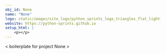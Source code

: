 ```yaml
---
obj_id: None
name: "None"
logo: static/images/site_logo/python_sprints_logo_triangles_flat_light_text_502x100px.png
website: https://python-sprints.github.io
setup_html: |
    <p></p>
---
```

< boilerplate for project None >
